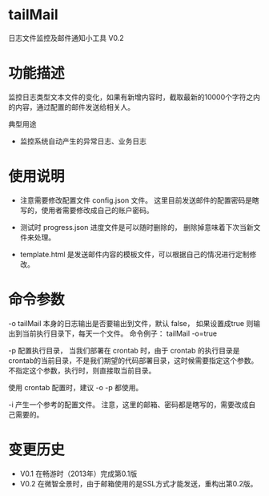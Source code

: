 tailMail
========

日志文件监控及邮件通知小工具 V0.2


# 功能描述 #
监控日志类型文本文件的变化，如果有新增内容时，截取最新的10000个字符之内的内容，通过配置的邮件发送给相关人。

典型用途
+ 监控系统自动产生的异常日志、业务日志


# 使用说明 #
+ 注意需要修改配置文件 config.json 文件。 这里目前发送邮件的配置密码是瞎写的，使用者需要修改成自己的账户密码。

+ 测试时 progress.json 进度文件是可以随时删除的， 删除掉意味着下次当新文件来处理。

+ template.html 是发送邮件内容的模板文件，可以根据自己的情况进行定制修改。


# 命令参数 #

-o tailMail 本身的日志输出是否要输出到文件，默认 false， 如果设置成true 则输出到当前执行目录下，每天一个文件。
命令例子：
tailMail -o=true 

-p 配置执行目录， 当我们部署在 crontab 时，由于 crontab 的执行目录是crontab的当前目录，不是我们期望的代码部署目录，这时候需要指定这个参数。
不指定这个参数，执行时，则直接取当前目录。

使用 crontab 配置时，建议 -o -p 都使用。


-i 产生一个参考的配置文件。
注意，这里的邮箱、密码都是瞎写的，需要改成自己需要的。


# 变更历史 #

+ V0.1 在畅游时（2013年）完成第0.1版
+ V0.2 在微智全景时，由于邮箱使用的是SSL方式才能发送，重构出第0.2版。


